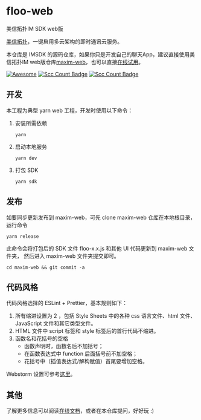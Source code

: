 # floo-web 
美信拓扑IM SDK web版

[美信拓扑](https://www.maximtop.com/)，一键启用多云架构的即时通讯云服务。

本仓库是 IMSDK 的源码仓库，如果你只是开发自己的聊天App，建议直接使用美信拓扑IM web版仓库[maxim-web](https://github.com/maxim-top/maxim-web)，也可以直接[在线试用](https://chat.maximtop.com)。

[![Awesome](https://awesome.re/badge.svg)](https://awesome.re) [![Scc Count Badge](https://sloc.xyz/github/maxim-top/floo-web/?category=total&avg-wage=1)](https://github.com/maxim-top/floo-web/) [![Scc Count Badge](https://sloc.xyz/github/maxim-top/floo-web/?category=code&avg-wage=1)](https://github.com/maxim-top/floo-web/)

## 开发

本工程为典型 yarn web 工程，开发时使用以下命令：

1. 安装所需依赖
   ```
   yarn
   ```
2. 启动本地服务
   ```
   yarn dev
   ```
3. 打包 SDK
   ```
   yarn sdk
   ```

## 发布

如要同步更新发布到 maxim-web，可先 clone maxim-web 仓库在本地根目录，运行命令

```
yarn release
```

此命令会将打包后的 SDK 文件 floo-x.x.js 和其他 UI 代码更新到 maxim-web 文件夹，
然后进入 maxim-web 文件夹提交即可。

```
cd maxim-web && git commit -a
```

## 代码风格

代码风格选择的 ESLint + Prettier，基本规则如下：

1. 所有缩进设置为 2 ，包括 Style Sheets 中的各种 css 语言文件、html 文件、JavaScript 文件和其它类型文件。
2. HTML 文件中 script 标签和 style 标签后的首行代码不缩进。
3. 函数名和花括号的空格
   - 函数声明时，函数名后不加括号；
   - 在函数表达式中 function 后面括号前不加空格；
   - 花括号中（插值表达式/解构赋值）首尾要增加空格。

Webstorm 设置可参考[这里](https://www.wenyuanblog.com/blogs/webstorm-eslint-prettier-reformat-code.html)。

## 其他

了解更多信息可以阅读[在线文档](https://www.maximtop.com/docs/)，或者在本仓库提问，好好玩 :)
